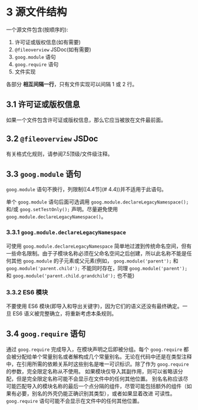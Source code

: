 # 3 源文件结构

一个源文件包含(按顺序的):

1. 许可证或版权信息(如有需要)
2. `@fileoverview` JSDoc(如有需要)
3. `goog.module` 语句
4. `goog.require` 语句
5. 文件实现

各部分 **相互间隔一行**，只有文件实现可以间隔 1 或 2 行。

## 3.1 许可证或版权信息

如果一个文件包含许可证或版权信息，那么它应当被放在文件最前面。

## 3.2 `@fileoverview` JSDoc

有关格式化规则，请参阅7.5顶级/文件级注释。

## 3.3 `goog.module` 语句

`goog.module` 语句不换行，列限制([4.4节](# 4.4))并不适用于此语句。

单个 `goog.module` 语句后面可选调用 `goog.module.declareLegacyNamespace();` 和/或 `goog.setTestOnly();` 声明。尽量避免使用 `goog.module.declareLegacyNamespace()`。

### 3.3.1 `goog.module.declareLegacyNamespace`

可使用 `goog.module.declareLegacyNamespace` 简单地过渡到传统命名空间，但有一些命名限制。由于子模块名称必须在父命名空间之后创建，所以此名称不能是任何其他 `goog.module` 的子元素或父元素(例如， `goog.module('parent');` 和 `goog.module('parent.child');` 不能同时存在，同理 `goog.module('parent');` 和 `goog.module('parent.child.grandchild');` 也不能)

### 3.3.2 ES6 模块

不要使用 ES6 模块(即导入和导出关键字)，因为它们的语义还没有最终确定。一旦 ES6 语义被完整确立，将重新考虑本条规则。

## 3.4 `goog.require` 语句

通过 `goog.require` 完成导入，在模块声明之后即被分组。每个 `goog.require` 都会被分配给单个常量别名或者解构成几个常量别名。无论在代码中还是在类型注释中，在引用所需的依赖关系时这些别名是唯一可识标识。除了作为 `goog.require` 的参数，完全限定名称从不使用。 如果模块仅导入其副作用，则可以省略该分配，但是完全限定名称可能不会显示在文件中的任何其他位置。 别名名称应该尽可能匹配导入的模块名称的最后一个点分隔的组件，尽管可能包括额外的组件（如果有必要，别名的外壳仍能正确识别其类型），或者如果显着改进 可读性。 `goog.require` 语句可能不会显示在文件中的任何其他位置。



